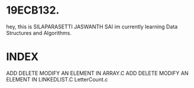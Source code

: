 # 19ECB132.
hey, this is SILAPARASETTI JASWANTH SAI
im currently learning  Data Structures and Algorithms.
# INDEX
ADD DELETE MODIFY AN ELEMENT IN ARRAY.C
ADD DELETE MODIFY AN ELEMENT IN LINKEDLIST.C
LetterCount.c
